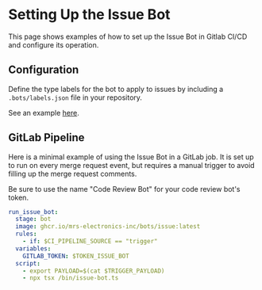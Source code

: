 # Setting Up the Issue Bot

This page shows examples of how to set up the Issue Bot in Gitlab CI/CD and configure its operation.

## Configuration

Define the type labels for the bot to apply to issues by including a `.bots/labels.json` file in your repository.

See an example [here](/.bots/labels.json).

## GitLab Pipeline

Here is a minimal example of using the Issue Bot in a GitLab job. It is set up to run on every merge request event, but requires a manual trigger to avoid filling up the merge request comments.

Be sure to use the name "Code Review Bot" for your code review bot's token.

```yaml
run_issue_bot:
  stage: bot
  image: ghcr.io/mrs-electronics-inc/bots/issue:latest
  rules:
    - if: $CI_PIPELINE_SOURCE == "trigger"
  variables:
    GITLAB_TOKEN: $TOKEN_ISSUE_BOT
  script:
    - export PAYLOAD=$(cat $TRIGGER_PAYLOAD)
    - npx tsx /bin/issue-bot.ts
```

